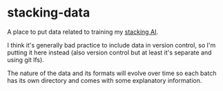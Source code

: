 # stacking-data

A place to put data related to training my [stacking AI](https://github.com/voltrevo/turbostack).

I think it's generally bad practice to include data in version control, so I'm putting it here instead (also version control but at least it's separate and using git lfs).

The nature of the data and its formats will evolve over time so each batch has its own directory and comes with some explanatory information.
